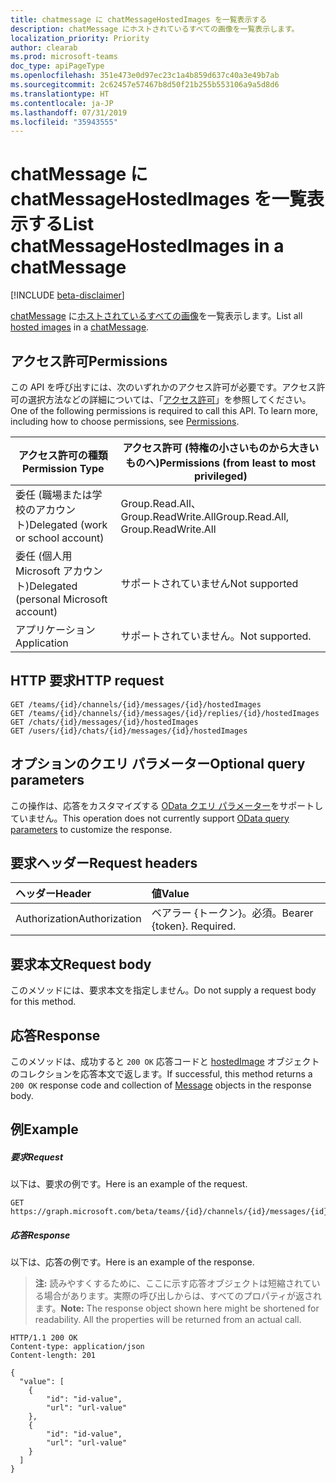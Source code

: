 ```yaml
---
title: chatmessage に chatMessageHostedImages を一覧表示する
description: chatMessage にホストされているすべての画像を一覧表示します。
localization_priority: Priority
author: clearab
ms.prod: microsoft-teams
doc_type: apiPageType
ms.openlocfilehash: 351e473e0d97ec23c1a4b859d637c40a3e49b7ab
ms.sourcegitcommit: 2c62457e57467b8d50f21b255b553106a9a5d8d6
ms.translationtype: HT
ms.contentlocale: ja-JP
ms.lasthandoff: 07/31/2019
ms.locfileid: "35943555"
---
```

# <a name="list-chatmessagehostedimages-in-a-chatmessage"></a><span data-ttu-id="7aed6-103">chatMessage に chatMessageHostedImages を一覧表示する</span><span class="sxs-lookup"><span data-stu-id="7aed6-103">List chatMessageHostedImages in a chatMessage</span></span>

[!INCLUDE [beta-disclaimer](../../includes/beta-disclaimer.md)]

<span data-ttu-id="7aed6-104">[chatMessage](../resources/chatmessage.md) に[ホストされているすべての画像](../resources/chatmessagehostedimage.md)を一覧表示します。</span><span class="sxs-lookup"><span data-stu-id="7aed6-104">List all [hosted images](../resources/chatmessagehostedimage.md) in a [chatMessage](../resources/chatmessage.md).</span></span>

## <a name="permissions"></a><span data-ttu-id="7aed6-105">アクセス許可</span><span class="sxs-lookup"><span data-stu-id="7aed6-105">Permissions</span></span>

<span data-ttu-id="7aed6-p101">この API を呼び出すには、次のいずれかのアクセス許可が必要です。アクセス許可の選択方法などの詳細については、「[アクセス許可](/graph/permissions-reference)」を参照してください。</span><span class="sxs-lookup"><span data-stu-id="7aed6-p101">One of the following permissions is required to call this API. To learn more, including how to choose permissions, see [Permissions](/graph/permissions-reference).</span></span>

|<span data-ttu-id="7aed6-108">アクセス許可の種類</span><span class="sxs-lookup"><span data-stu-id="7aed6-108">Permission Type</span></span>|<span data-ttu-id="7aed6-109">アクセス許可 (特権の小さいものから大きいものへ)</span><span class="sxs-lookup"><span data-stu-id="7aed6-109">Permissions (from least to most privileged)</span></span>|
|---------|-------------|
|<span data-ttu-id="7aed6-110">委任 (職場または学校のアカウント)</span><span class="sxs-lookup"><span data-stu-id="7aed6-110">Delegated (work or school account)</span></span>|<span data-ttu-id="7aed6-111">Group.Read.All、Group.ReadWrite.All</span><span class="sxs-lookup"><span data-stu-id="7aed6-111">Group.Read.All, Group.ReadWrite.All</span></span>|
|<span data-ttu-id="7aed6-112">委任 (個人用 Microsoft アカウント)</span><span class="sxs-lookup"><span data-stu-id="7aed6-112">Delegated (personal Microsoft account)</span></span>|<span data-ttu-id="7aed6-113">サポートされていません</span><span class="sxs-lookup"><span data-stu-id="7aed6-113">Not supported</span></span>|
|<span data-ttu-id="7aed6-114">アプリケーション</span><span class="sxs-lookup"><span data-stu-id="7aed6-114">Application</span></span>| <span data-ttu-id="7aed6-115">サポートされていません。</span><span class="sxs-lookup"><span data-stu-id="7aed6-115">Not supported.</span></span> |

## <a name="http-request"></a><span data-ttu-id="7aed6-116">HTTP 要求</span><span class="sxs-lookup"><span data-stu-id="7aed6-116">HTTP request</span></span>
<!-- { "blockType": "ignored" } -->
```http
GET /teams/{id}/channels/{id}/messages/{id}/hostedImages
GET /teams/{id}/channels/{id}/messages/{id}/replies/{id}/hostedImages
GET /chats/{id}/messages/{id}/hostedImages
GET /users/{id}/chats/{id}/messages/{id}/hostedImages
```

## <a name="optional-query-parameters"></a><span data-ttu-id="7aed6-117">オプションのクエリ パラメーター</span><span class="sxs-lookup"><span data-stu-id="7aed6-117">Optional query parameters</span></span>

<span data-ttu-id="7aed6-118">この操作は、応答をカスタマイズする [OData クエリ パラメーター](/graph/query-parameters)をサポートしていません。</span><span class="sxs-lookup"><span data-stu-id="7aed6-118">This operation does not currently support [OData query parameters](/graph/query-parameters) to customize the response.</span></span>

## <a name="request-headers"></a><span data-ttu-id="7aed6-119">要求ヘッダー</span><span class="sxs-lookup"><span data-stu-id="7aed6-119">Request headers</span></span>

| <span data-ttu-id="7aed6-120">ヘッダー</span><span class="sxs-lookup"><span data-stu-id="7aed6-120">Header</span></span>       | <span data-ttu-id="7aed6-121">値</span><span class="sxs-lookup"><span data-stu-id="7aed6-121">Value</span></span> |
|:---------------|:--------|
| <span data-ttu-id="7aed6-122">Authorization</span><span class="sxs-lookup"><span data-stu-id="7aed6-122">Authorization</span></span>  | <span data-ttu-id="7aed6-p102">ベアラー {トークン}。必須。</span><span class="sxs-lookup"><span data-stu-id="7aed6-p102">Bearer {token}. Required.</span></span>  |

## <a name="request-body"></a><span data-ttu-id="7aed6-125">要求本文</span><span class="sxs-lookup"><span data-stu-id="7aed6-125">Request body</span></span>

<span data-ttu-id="7aed6-126">このメソッドには、要求本文を指定しません。</span><span class="sxs-lookup"><span data-stu-id="7aed6-126">Do not supply a request body for this method.</span></span>

## <a name="response"></a><span data-ttu-id="7aed6-127">応答</span><span class="sxs-lookup"><span data-stu-id="7aed6-127">Response</span></span>

<span data-ttu-id="7aed6-128">このメソッドは、成功すると `200 OK` 応答コードと [hostedImage](../resources/chatmessagehostedimage.md) オブジェクトのコレクションを応答本文で返します。</span><span class="sxs-lookup"><span data-stu-id="7aed6-128">If successful, this method returns a `200 OK` response code and collection of [Message](../resources/chatmessagehostedimage.md) objects in the response body.</span></span>

## <a name="example"></a><span data-ttu-id="7aed6-129">例</span><span class="sxs-lookup"><span data-stu-id="7aed6-129">Example</span></span>

##### <a name="request"></a><span data-ttu-id="7aed6-130">要求</span><span class="sxs-lookup"><span data-stu-id="7aed6-130">Request</span></span>

<span data-ttu-id="7aed6-131">以下は、要求の例です。</span><span class="sxs-lookup"><span data-stu-id="7aed6-131">Here is an example of the request.</span></span>
<!-- {
  "blockType": "request",
  "name": "get_channel_messages"
}-->

```http
GET https://graph.microsoft.com/beta/teams/{id}/channels/{id}/messages/{id}/hostedImages
```

##### <a name="response"></a><span data-ttu-id="7aed6-132">応答</span><span class="sxs-lookup"><span data-stu-id="7aed6-132">Response</span></span>

<span data-ttu-id="7aed6-133">以下は、応答の例です。</span><span class="sxs-lookup"><span data-stu-id="7aed6-133">Here is an example of the response.</span></span> 

><span data-ttu-id="7aed6-p103">**注:** 読みやすくするために、ここに示す応答オブジェクトは短縮されている場合があります。実際の呼び出しからは、すべてのプロパティが返されます。</span><span class="sxs-lookup"><span data-stu-id="7aed6-p103">**Note:** The response object shown here might be shortened for readability. All the properties will be returned from an actual call.</span></span>
<!-- {
  "blockType": "response",
  "truncated": true,
  "@odata.type": "microsoft.graph.chatMessage",
  "isCollection": true
} -->

```http
HTTP/1.1 200 OK
Content-type: application/json
Content-length: 201

{
  "value": [
    {
        "id": "id-value",
        "url": "url-value"
    },
    {
        "id": "id-value",
        "url": "url-value"
    }
  ]
}
```

<!-- uuid: 8fcb5dbc-d5aa-4681-8e31-b001d5168d79
2015-10-25 14:57:30 UTC -->
<!--
{
  "type": "#page.annotation",
  "description": "List hosted images in a chatmessage",
  "keywords": "",
  "section": "documentation",
  "tocPath": "",
  "suppressions": [
    "Error: /api-reference/beta/api/chatmessagehostedimage-list.md:\r\n      Exception processing links.\r\n    System.ArgumentException: Link Definition was null. Link text: !INCLUDE [beta-disclaimer](../../includes/beta-disclaimer.md)\r\n      at ApiDoctor.Validation.DocFile.get_LinkDestinations()\r\n      at ApiDoctor.Validation.DocSet.ValidateLinks(Boolean includeWarnings, String[] relativePathForFiles, IssueLogger issues, Boolean requireFilenameCaseMatch, Boolean printOrphanedFiles)"
  ]
}
-->
